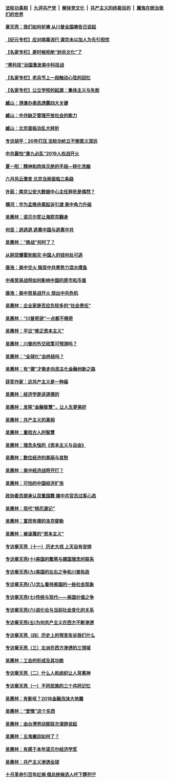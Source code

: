 ####  [法轮功真相](../../../../basic/blob/master/README.md?t=07032302) &nbsp;|&nbsp; [九评共产党](../../../../9ping.md/blob/master/README.md?t=07032302) &nbsp;|&nbsp; [解体党文化](../../../../jtdwh.md/blob/master/README.md?t=07032302)  &nbsp;|&nbsp; [共产主义的终极目的](../../../../gczydzjmd.md/blob/master/README.md?t=07032302) &nbsp;|&nbsp; [魔鬼在统治我们的世界](../../../../mgztzwmdsj.md/blob/master/README.md?t=07032302) 

#### [章天亮：我们如何祈祷 从川普全国祷告日说起](../pages/nsc423/n11944627.md?t=07032302) 

#### [【纪元专栏】应对病毒流行 渥京未以加人为先引担忧](../pages/nsc423/n11875714.md?t=07032302) 

#### [【名家专栏】是时候拒绝“封杀文化”了](../pages/nsc423/n11814093.md?t=07032302) 

#### [“黑科技”治国激发美中科技战](../pages/nsc423/n11638056.md?t=07032302) 

#### [【名家专栏】老兵节上一段触动心弦的回忆](../pages/nsc423/n11646016.md?t=07032302) 

#### [【名家专栏】公立学校的起源：集体主义与失败](../pages/nsc423/n11601833.md?t=07032302) 

#### [臧山：港澳办表态透露四大关键](../pages/nsc423/n11421628.md?t=07032302) 

#### [臧山：中共缺乏管理开放社会的能力](../pages/nsc423/n11407457.md?t=07032302) 

#### [臧山：北京面临治乱大转折](../pages/nsc423/n11406895.md?t=07032302) 

#### [专访胡平：20年打压 法轮功屹立不倒意义深远](../pages/nsc423/n11398800.md?t=07032302) 

#### [中共最怕“逢九必乱”2019人权战开火](../pages/nsc423/n11385248.md?t=07032302) 

#### [夏一阳：精神和肉体灭绝的手段—转化洗脑](../pages/nsc423/n11368250.md?t=07032302) 

#### [六月风云激变 北京当局面临三条路](../pages/nsc423/n11313668.md?t=07032302) 

#### [许茹：南京公安大数据中心主任猝死是偶然？](../pages/nsc423/n11064744.md?t=07032302) 

#### [横河：华为孟晚舟案起诉引渡 美中角力升级](../pages/nsc423/n11027230.md?t=07032302) 

#### [吴惠林：诺贝尔奖让海耶克翻身](../pages/nsc423/n10890049.md?t=07032302) 

#### [何坚：逃逃逃 逃离中国与逃离中共](../pages/nsc423/n10592891.md?t=07032302) 

#### [吴惠林：“商战”何时了？](../pages/nsc423/n10573558.md?t=07032302) 

#### [从网贷爆雷到股灾 中国人的钱何处可逃](../pages/nsc423/n10572800.md?t=07032302) 

#### [唐浩：美中交火 隐现中共黑势力混水摸鱼](../pages/nsc423/n10544040.md?t=07032302) 

#### [中美贸易战将如何影响中国的房市和币值](../pages/nsc423/n10543697.md?t=07032302) 

#### [唐浩：美中贸易战开火 烧出中共危机](../pages/nsc423/n10540126.md?t=07032302) 

#### [吴惠林：企业家是否应负较多的“社会责任”](../pages/nsc423/n10535022.md?t=07032302) 

#### [吴惠林：“川普奇迹”一点都不稀奇](../pages/nsc423/n10512808.md?t=07032302) 

#### [吴惠林：平议“修正资本主义”](../pages/nsc423/n10495724.md?t=07032302) 

#### [吴惠林：川普的外交政策可预测吗？](../pages/nsc423/n10462387.md?t=07032302) 

#### [吴惠林：“全球化”会终结吗？](../pages/nsc423/n10452838.md?t=07032302) 

#### [吴惠林：有“德”才能走向民主化金融创新之路](../pages/nsc423/n10432292.md?t=07032302) 

#### [获奖作家：这共产主义是一种癌](../pages/nsc423/n10431541.md?t=07032302) 

#### [吴惠林：经济学是讲道德的](../pages/nsc423/n10398014.md?t=07032302) 

#### [吴惠林：发挥“金融智慧”，让人生更美好](../pages/nsc423/n10375019.md?t=07032302) 

#### [吴惠林：共产主义的真相](../pages/nsc423/n10351394.md?t=07032302) 

#### [吴惠林：重拾古人的智慧](../pages/nsc423/n10337691.md?t=07032302) 

#### [吴惠林：理念永恒的《资本主义与自由》](../pages/nsc423/n10316274.md?t=07032302) 

#### [吴惠林：数位经济的美丽与哀愁](../pages/nsc423/n10292946.md?t=07032302) 

#### [吴惠林：美中经济战将开打？](../pages/nsc423/n10258825.md?t=07032302) 

#### [吴惠林：可怕的中国经济扩张](../pages/nsc423/n10219147.md?t=07032302) 

#### [政协委员提承认双重国籍 揭中共官员过客心态](../pages/nsc423/n10208809.md?t=07032302) 

#### [吴惠林：现代“桃花源记”](../pages/nsc423/n10185234.md?t=07032302) 

#### [吴惠林：富而有德的洛克斐勒](../pages/nsc423/n10142264.md?t=07032302) 

#### [吴惠林：被诬蔑的“资本主义”](../pages/nsc423/n10124816.md?t=07032302) 

#### [专访章天亮（十一）历史大戏 上天自有安排](../pages/nsc423/n10094905.md?t=07032302) 

#### [专访章天亮(十)美国的繁荣与建国理念的联系](../pages/nsc423/n10094899.md?t=07032302) 

#### [专访章天亮(九)美国的左右之争和川普执政](../pages/nsc423/n10094889.md?t=07032302) 

#### [专访章天亮(八)怎么看待美国的一些社会现象](../pages/nsc423/n10094857.md?t=07032302) 

#### [专访章天亮(七)传统与现代——美国价值之争](../pages/nsc423/n10093140.md?t=07032302) 

#### [专访章天亮(六)进化论与当前社会变化的关系](../pages/nsc423/n10092036.md?t=07032302) 

#### [专访章天亮(五)为何共产主义在西方不断渗透](../pages/nsc423/n10083620.md?t=07032302) 

#### [专访章天亮（四）历史上的预言告诉我们什么](../pages/nsc423/n10083606.md?t=07032302) 

#### [专访章天亮（三）左派在西方渗透的三领域](../pages/nsc423/n10081115.md?t=07032302) 

#### [吴惠林：工会的形成及其功能](../pages/nsc423/n10080633.md?t=07032302) 

#### [专访章天亮（二）什么人和组织让人背离神](../pages/nsc423/n10076637.md?t=07032302) 

#### [专访章天亮（一）不同民族的三个共同记忆](../pages/nsc423/n10074188.md?t=07032302) 

#### [吴惠林：有影呒？2018金融泡沫大地震](../pages/nsc423/n10040534.md?t=07032302) 

#### [吴惠林：“爱情”这个东西](../pages/nsc423/n10019423.md?t=07032302) 

#### [吴惠林：由台湾劳动部政次请辞说起](../pages/nsc423/n9979679.md?t=07032302) 

#### [吴惠林：五鬼搬运如何了？](../pages/nsc423/n9925338.md?t=07032302) 

#### [吴惠林：有感于本年诺贝尔经济学奖](../pages/nsc423/n9871883.md?t=07032302) 

#### [吴惠林：共产主义渗透全球](../pages/nsc423/n9812748.md?t=07032302) 

#### [十月革命引百年红祸 俄总统候选人吁下葬列宁](../pages/nsc423/n9810182.md?t=07032302) 

